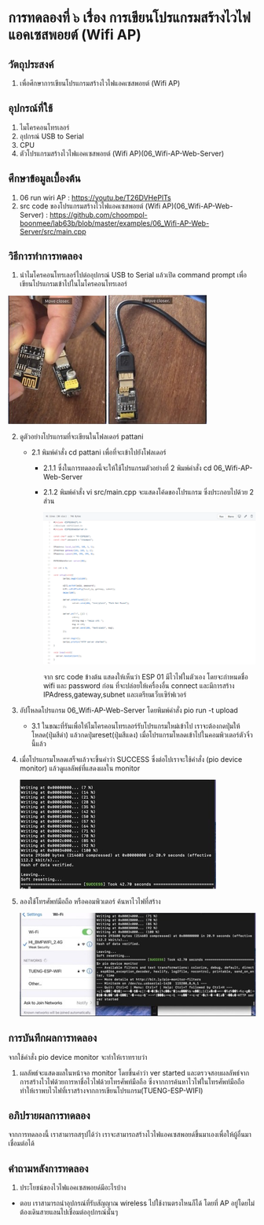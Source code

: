 # การทดลองที่ ๖ เรื่อง การเขียนโปรแกรมสร้างไวไฟแอคเซสพอยต์ (Wifi AP)

## วัตถุประสงค์
1. เพื่อศึกษาการเขียนโปรแกรมสร้างไวไฟแอคเซสพอยต์ (Wifi AP)

## อุปกรณ์ที่ใช้
1. ไมโครคอนโทรเลอร์
2. อุปกรณ์ USB to Serial
3. CPU
4. ตัวโปรแกรมสร้างไวไฟแอคเซสพอยต์ (Wifi AP)(06_Wifi-AP-Web-Server)

## ศึกษาข้อมูลเบื้องต้น
1. 06 run wiri AP : https://youtu.be/T26DVHePlTs
2. src code ของโปรแกรมสร้างไวไฟแอคเซสพอยต์ (Wifi AP)(06_Wifi-AP-Web-Server) : https://github.com/choompol-boonmee/lab63b/blob/master/examples/06_Wifi-AP-Web-Server/src/main.cpp

## วิธีการทำการทดลอง
1. นำไมโครคอนโทรเลอร์ไปต่ออุปกรณ์ USB to Serial แล้วเปิด command prompt เพื่อเขียนโปรแกรมเข้าไปในไมโครคอนโทรเลอร์

![image](https://github.com/Nongpim/picture/blob/main/1%E0%B9%83%E0%B8%AB%E0%B8%A1%E0%B9%88.jpg) 
![image](https://github.com/Nongpim/picture/blob/main/2%E0%B9%83%E0%B8%AB%E0%B8%A1%E0%B9%88.jpg)

2. ดูตัวอย่างโปรแกรมที่จะเขียนในโฟลเดอร์ pattani
    * 2.1 พิมพ์คำสั่ง cd pattani เพื่อที่จะเข้าไปยังโฟลเดอร์
      * 2.1.1 ซึ่งในการทดลองนี้จะให้ใช้โปรแกรมตัวอย่างที่ 2 พิมพ์คำสั่ง cd 06_Wifi-AP-Web-Server
      * 2.1.2 พิมพ์คำสั่ง vi src/main.cpp จะแสดงโค้ดของโปรแกรม ซึ่งประกอบไปด้วย 2 ส่วน
        
        ![image](https://github.com/Nongpim/picture/blob/main/6.0%E0%B9%83%E0%B8%AB%E0%B8%A1%E0%B9%88.png)
        
        จาก src code ข้างต้น แสดงให้เห็นว่า ESP 01 มีไวไฟในตัวเอง โดยจะกำหนดชื่อ wifi และ password ก่อน ที่จะปล่อยให้เครื่องอื่น connect และมีการสร้าง IPAdress,gateway,subnet และเตรียมเว็บเซิร์ฟเวอร์
3. อัปโหลดโปรแกรม 06_Wifi-AP-Web-Server โดยพิมพ์คำสั่ง pio run -t upload
    * 3.1 ในขณะที่รันเพื่อให้ไมโครคอนโทรเลอร์รับโปรแกรมใหม่เข้าไป เราจะต้องกดปุ่มให้โหลด(ปุ่มสีดำ) แล้วกดปุ่มreset(ปุ่มสีแดง) เมื่อโปรแกรมโหลดเข้าไปในคอมพิวเตอร์ตัวจิ๋วนี้แล้ว
4. เมื่อโปรแกรมโหลดเสร็จแล้วจะขึ้นคำว่า SUCCESS ซึ่งต่อไปเราจะใช้คำสั่ง (pio device monitor) แล้วดูผลลัพธ์ที่แสดงผลใน monitor
   
   ![image](https://github.com/Nongpim/picture/blob/main/6.2%E0%B9%83%E0%B8%AB%E0%B8%A1%E0%B9%88.jpg)

5. ลองใช้โทรศัพท์มือถือ หรือคอมพิวเตอร์ ค้นหาไวไฟที่สร้าง
   
   ![image](https://github.com/Nongpim/picture/blob/main/6.3%E0%B9%83%E0%B8%AB%E0%B8%A1%E0%B9%88.jpg)
   
## การบันทึกผลการทดลอง
จากใช้คำสั่ง pio device monitor จะทำให้เราทราบว่า
1. ผลลัพธ์จะแสดงผลในหน้าจอ monitor โดยขึ้นคำว่า ver started และตรวจสอบผลลัพธ์จากการสร้างไวไฟด้วยการหาชื่อไวไฟด้วยโทรศัพท์มือถือ ซึ่งจากการค้นหาไวไฟในโทรศัพท์มือถือ ทำให้เราพบไวไฟที่เราสร้างจากการเขียนโปรแกรม(TUENG-ESP-WIFI)

## อภิปรายผลการทดลอง
จากการทดลองนี้ เราสามารถสรุปได้ว่า เราจะสามารถสร้างไวไฟแอคเซสพอยด์ขึ้นมาเองเพื่อให้ผู้อื่นมาเชื่อมต่อได้

## คำถามหลังการทดลอง
1. ประโยชน์ของไวไฟแอคเซสพอยด์มีอะไรบ้าง
* ตอบ เราสามารถนำอุปกรณ์ที่รับสัญญาณ wireless ไปใช้งานตรงไหนก็ได้ โดยที่ AP อยู่โดยไม่ต้องเดินสายแลนไปเชื่อมต่ออุปกรณ์นั้นๆ
